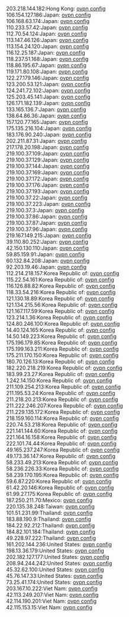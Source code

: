 203.218.144.182:Hong Kong: [ovpn config](vpn/203_218_144_182.ovpn)  
106.154.127.186:Japan: [ovpn config](vpn/106_154_127_186.ovpn)  
106.168.63.174:Japan: [ovpn config](vpn/106_168_63_174.ovpn)  
110.233.57.42:Japan: [ovpn config](vpn/110_233_57_42.ovpn)  
112.70.54.124:Japan: [ovpn config](vpn/112_70_54_124.ovpn)  
113.147.46.126:Japan: [ovpn config](vpn/113_147_46_126.ovpn)  
113.154.24.120:Japan: [ovpn config](vpn/113_154_24_120.ovpn)  
116.12.25.187:Japan: [ovpn config](vpn/116_12_25_187.ovpn)  
118.237.51.168:Japan: [ovpn config](vpn/118_237_51_168.ovpn)  
118.86.195.67:Japan: [ovpn config](vpn/118_86_195_67.ovpn)  
119.171.80.108:Japan: [ovpn config](vpn/119_171_80_108.ovpn)  
122.27.179.146:Japan: [ovpn config](vpn/122_27_179_146.ovpn)  
123.200.53.121:Japan: [ovpn config](vpn/123_200_53_121.ovpn)  
124.241.72.102:Japan: [ovpn config](vpn/124_241_72_102.ovpn)  
125.203.45.141:Japan: [ovpn config](vpn/125_203_45_141.ovpn)  
126.171.182.139:Japan: [ovpn config](vpn/126_171_182_139.ovpn)  
133.165.136.7:Japan: [ovpn config](vpn/133_165_136_7.ovpn)  
138.64.86.36:Japan: [ovpn config](vpn/138_64_86_36.ovpn)  
157.120.77.165:Japan: [ovpn config](vpn/157_120_77_165.ovpn)  
175.135.216.104:Japan: [ovpn config](vpn/175_135_216_104.ovpn)  
183.176.90.240:Japan: [ovpn config](vpn/183_176_90_240.ovpn)  
202.211.87.31:Japan: [ovpn config](vpn/202_211_87_31.ovpn)  
217.178.20.198:Japan: [ovpn config](vpn/217_178_20_198.ovpn)  
219.100.37.109:Japan: [ovpn config](vpn/219_100_37_109.ovpn)  
219.100.37.129:Japan: [ovpn config](vpn/219_100_37_129.ovpn)  
219.100.37.144:Japan: [ovpn config](vpn/219_100_37_144.ovpn)  
219.100.37.169:Japan: [ovpn config](vpn/219_100_37_169.ovpn)  
219.100.37.172:Japan: [ovpn config](vpn/219_100_37_172.ovpn)  
219.100.37.176:Japan: [ovpn config](vpn/219_100_37_176.ovpn)  
219.100.37.193:Japan: [ovpn config](vpn/219_100_37_193.ovpn)  
219.100.37.22:Japan: [ovpn config](vpn/219_100_37_22.ovpn)  
219.100.37.223:Japan: [ovpn config](vpn/219_100_37_223.ovpn)  
219.100.37.3:Japan: [ovpn config](vpn/219_100_37_3.ovpn)  
219.100.37.86:Japan: [ovpn config](vpn/219_100_37_86.ovpn)  
219.100.37.87:Japan: [ovpn config](vpn/219_100_37_87.ovpn)  
219.100.37.96:Japan: [ovpn config](vpn/219_100_37_96.ovpn)  
219.167.149.215:Japan: [ovpn config](vpn/219_167_149_215.ovpn)  
39.110.80.252:Japan: [ovpn config](vpn/39_110_80_252.ovpn)  
42.150.130.110:Japan: [ovpn config](vpn/42_150_130_110.ovpn)  
59.85.159.91:Japan: [ovpn config](vpn/59_85_159_91.ovpn)  
60.132.84.208:Japan: [ovpn config](vpn/60_132_84_208.ovpn)  
92.203.19.46:Japan: [ovpn config](vpn/92_203_19_46.ovpn)  
112.214.218.157:Korea Republic of: [ovpn config](vpn/112_214_218_157.ovpn)  
115.22.54.161:Korea Republic of: [ovpn config](vpn/115_22_54_161.ovpn)  
116.126.88.82:Korea Republic of: [ovpn config](vpn/116_126_88_82.ovpn)  
118.33.54.216:Korea Republic of: [ovpn config](vpn/118_33_54_216.ovpn)  
121.130.18.89:Korea Republic of: [ovpn config](vpn/121_130_18_89.ovpn)  
121.134.215.56:Korea Republic of: [ovpn config](vpn/121_134_215_56.ovpn)  
121.167.117.59:Korea Republic of: [ovpn config](vpn/121_167_117_59.ovpn)  
123.214.1.36:Korea Republic of: [ovpn config](vpn/123_214_1_36.ovpn)  
124.80.246.100:Korea Republic of: [ovpn config](vpn/124_80_246_100.ovpn)  
14.40.124.165:Korea Republic of: [ovpn config](vpn/14_40_124_165.ovpn)  
14.50.149.223:Korea Republic of: [ovpn config](vpn/14_50_149_223.ovpn)  
175.196.179.85:Korea Republic of: [ovpn config](vpn/175_196_179_85.ovpn)  
175.199.163.211:Korea Republic of: [ovpn config](vpn/175_199_163_211.ovpn)  
175.211.170.150:Korea Republic of: [ovpn config](vpn/175_211_170_150.ovpn)  
180.70.126.13:Korea Republic of: [ovpn config](vpn/180_70_126_13.ovpn)  
182.220.218.219:Korea Republic of: [ovpn config](vpn/182_220_218_219.ovpn)  
183.99.23.27:Korea Republic of: [ovpn config](vpn/183_99_23_27.ovpn)  
1.242.14.150:Korea Republic of: [ovpn config](vpn/1_242_14_150.ovpn)  
211.109.254.213:Korea Republic of: [ovpn config](vpn/211_109_254_213.ovpn)  
211.195.53.24:Korea Republic of: [ovpn config](vpn/211_195_53_24.ovpn)  
211.218.20.213:Korea Republic of: [ovpn config](vpn/211_218_20_213.ovpn)  
211.222.246.207:Korea Republic of: [ovpn config](vpn/211_222_246_207.ovpn)  
211.229.135.172:Korea Republic of: [ovpn config](vpn/211_229_135_172.ovpn)  
218.159.160.114:Korea Republic of: [ovpn config](vpn/218_159_160_114.ovpn)  
220.74.53.218:Korea Republic of: [ovpn config](vpn/220_74_53_218.ovpn)  
221.141.144.60:Korea Republic of: [ovpn config](vpn/221_141_144_60.ovpn)  
221.164.16.158:Korea Republic of: [ovpn config](vpn/221_164_16_158.ovpn)  
222.101.74.44:Korea Republic of: [ovpn config](vpn/222_101_74_44.ovpn)  
49.165.237.247:Korea Republic of: [ovpn config](vpn/49_165_237_247.ovpn)  
49.173.36.147:Korea Republic of: [ovpn config](vpn/49_173_36_147.ovpn)  
58.233.49.213:Korea Republic of: [ovpn config](vpn/58_233_49_213.ovpn)  
58.236.226.33:Korea Republic of: [ovpn config](vpn/58_236_226_33.ovpn)  
58.239.170.195:Korea Republic of: [ovpn config](vpn/58_239_170_195.ovpn)  
59.6.87.220:Korea Republic of: [ovpn config](vpn/59_6_87_220.ovpn)  
61.42.20.146:Korea Republic of: [ovpn config](vpn/61_42_20_146.ovpn)  
61.99.27.175:Korea Republic of: [ovpn config](vpn/61_99_27_175.ovpn)  
187.250.211.70:Mexico: [ovpn config](vpn/187_250_211_70.ovpn)  
220.135.38.248:Taiwan: [ovpn config](vpn/220_135_38_248.ovpn)  
101.51.231.99:Thailand: [ovpn config](vpn/101_51_231_99.ovpn)  
183.88.190.9:Thailand: [ovpn config](vpn/183_88_190_9.ovpn)  
184.22.92.212:Thailand: [ovpn config](vpn/184_22_92_212.ovpn)  
184.82.101.184:Thailand: [ovpn config](vpn/184_82_101_184.ovpn)  
49.228.97.222:Thailand: [ovpn config](vpn/49_228_97_222.ovpn)  
161.202.144.236:United States: [ovpn config](vpn/161_202_144_236.ovpn)  
198.13.36.179:United States: [ovpn config](vpn/198_13_36_179.ovpn)  
202.182.127.177:United States: [ovpn config](vpn/202_182_127_177.ovpn)  
208.94.244.242:United States: [ovpn config](vpn/208_94_244_242.ovpn)  
45.32.62.100:United States: [ovpn config](vpn/45_32_62_100.ovpn)  
45.76.147.33:United States: [ovpn config](vpn/45_76_147_33.ovpn)  
73.25.41.174:United States: [ovpn config](vpn/73_25_41_174.ovpn)  
203.167.10.222:Viet Nam: [ovpn config](vpn/203_167_10_222.ovpn)  
42.113.249.207:Viet Nam: [ovpn config](vpn/42_113_249_207.ovpn)  
42.114.190.201:Viet Nam: [ovpn config](vpn/42_114_190_201.ovpn)  
42.115.153.15:Viet Nam: [ovpn config](vpn/42_115_153_15.ovpn)  
